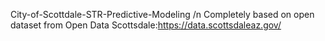City-of-Scottdale-STR-Predictive-Modeling /n
Completely based on open dataset from Open Data Scottsdale:https://data.scottsdaleaz.gov/

